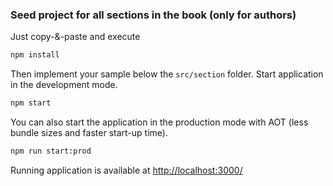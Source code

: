 ### Seed project for all sections in the book (only for authors)

Just copy-&-paste and execute

```sh
npm install
```

Then implement your sample below the `src/section` folder. Start application in the development mode.

```sh
npm start
```

You can also start the application in the production mode with AOT (less bundle sizes and faster start-up time).

```sh
npm run start:prod
```

Running application is available at [http://localhost:3000/](http://localhost:3000/)